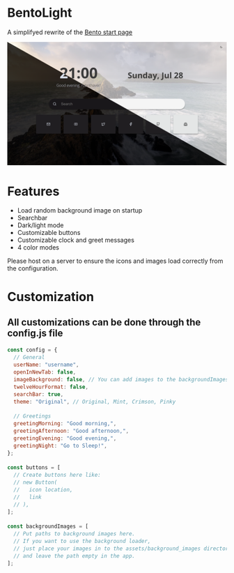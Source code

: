 # BentoLight
A simplifyed rewrite of the [Bento start page](https://github.com/migueravila/Bento)

<img src="Readme/Showcase.png.png">

# Features

- Load random background image on startup
- Searchbar
- Dark/light mode
- Customizable buttons
- Customizable clock and greet messages
- 4 color modes

Please host on a server to ensure the icons and images load correctly from the configuration.

# Customization

## All customizations can be done through the config.js file

```js
const config = {
  // General
  userName: "username",
  openInNewTab: false,
  imageBackground: false, // You can add images to the backgroundImages array
  twelveHourFormat: false,
  searchBar: true,
  theme: "Original", // Original, Mint, Crimson, Pinky

  // Greetings
  greetingMorning: "Good morning,",
  greetingAfternoon: "Good afternoon,",
  greetingEvening: "Good evening,",
  greetingNight: "Go to Sleep!",
};

const buttons = [
  // Create buttons here like:
  // new Button(
  //   icon location,
  //   link
  // ),
];

const backgroundImages = [
  // Put paths to background images here.
  // If you want to use the background loader, 
  // just place your images in to the assets/background_images directory 
  // and leave the path empty in the app.
];

```
